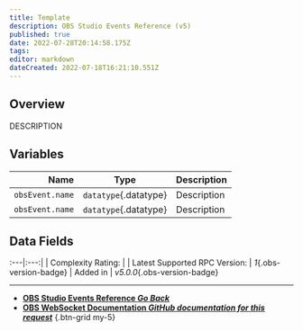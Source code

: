 ```yaml
---
title: Template
description: OBS Studio Events Reference (v5)
published: true
date: 2022-07-28T20:14:58.175Z
tags: 
editor: markdown
dateCreated: 2022-07-18T16:21:10.551Z
---
```


## Overview
DESCRIPTION

## Variables
Name | Type | Description | 
----:|:----:|:------------|
`obsEvent.name` | `datatype`{.datatype} | Description
`obsEvent.name` | `datatype`{.datatype} | Description

## Data Fields
:---|:---:|
| Complexity Rating: | <span class="stars stars--5"></span>
| Latest Supported RPC Version: | *1*{.obs-version-badge}
| Added in | *v5.0.0*{.obs-version-badge}

---

- [<i class="mdi mdi-chevron-left"></i>**OBS Studio Events Reference *Go Back***](/en/Broadcasters/OBS/Raw/v5Events)
- [<i class="mdi mdi-github"></i> **OBS WebSocket Documentation *GitHub documentation for this request***](https://github.com/obsproject/obs-websocket/blob/master/docs/generated/protocol.md#INSERTTHENAMEHEREPLEASEDPNTFORGETITIK1497PLEASEEEEEEEEEEEEEEEEEEEEEEEEEEEEEEEEEEEEEEEEEEEEEEEEEEEEEEEEEEEEEEEEEEEEEEEEEEEEEEEEEEEEEEEEEEEEEEEEEEEEEEEEEE)
{.btn-grid my-5}